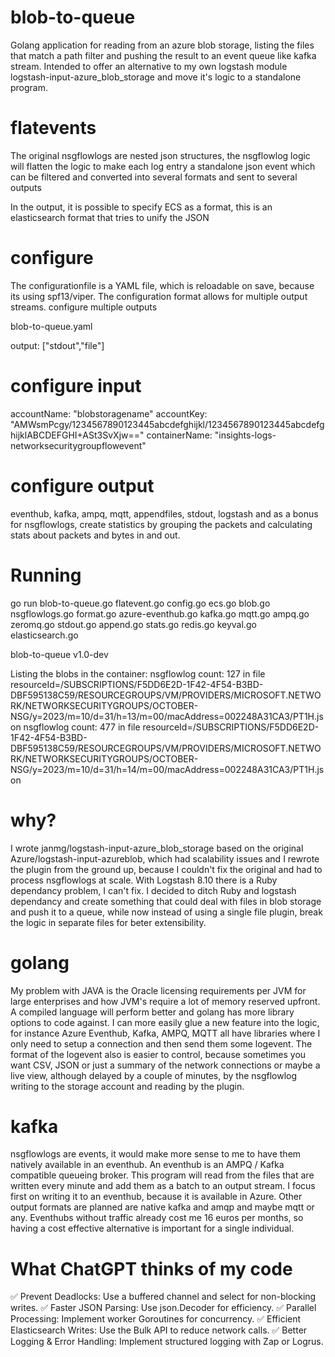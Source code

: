 # blob-to-queue
Golang application for reading from an azure blob storage, listing the files that match a path filter and pushing the result to an event queue like kafka stream. Intended to offer an alternative to my own logstash module logstash-input-azure_blob_storage and move it's logic to a standalone program.

# flatevents
The original nsgflowlogs are nested json structures, the nsgflowlog logic will flatten the logic to make each log entry a standalone json event which can be filtered and converted into several formats and sent to several outputs

In the output, it is possible to specify ECS as a format, this is an elasticsearch format that tries to unify the JSON

# configure
The configurationfile is a YAML file, which is reloadable on save, because its using spf13/viper. The configuration format allows for multiple output streams.
configure multiple outputs

blob-to-queue.yaml


output: ["stdout","file"]

# configure input
accountName: "blobstoragename"
accountKey: "AMWsmPcgy/1234567890123445abcdefghijkl/1234567890123445abcdefghijklABCDEFGHI+ASt3SvXjw=="
containerName: "insights-logs-networksecuritygroupflowevent"

# configure output
eventhub, kafka, ampq, mqtt, appendfiles, stdout, logstash
and as a bonus for nsgflowlogs, create statistics by grouping the packets and calculating stats about packets and bytes in and out.

# Running
go run blob-to-queue.go flatevent.go config.go ecs.go blob.go nsgflowlogs.go format.go azure-eventhub.go kafka.go mqtt.go ampq.go zeromq.go stdout.go append.go stats.go redis.go keyval.go elasticsearch.go

blob-to-queue v1.0-dev

Listing the blobs in the container:
nsgflowlog count:  127  in file resourceId=/SUBSCRIPTIONS/F5DD6E2D-1F42-4F54-B3BD-DBF595138C59/RESOURCEGROUPS/VM/PROVIDERS/MICROSOFT.NETWORK/NETWORKSECURITYGROUPS/OCTOBER-NSG/y=2023/m=10/d=31/h=13/m=00/macAddress=002248A31CA3/PT1H.json
nsgflowlog count:  477  in file resourceId=/SUBSCRIPTIONS/F5DD6E2D-1F42-4F54-B3BD-DBF595138C59/RESOURCEGROUPS/VM/PROVIDERS/MICROSOFT.NETWORK/NETWORKSECURITYGROUPS/OCTOBER-NSG/y=2023/m=10/d=31/h=14/m=00/macAddress=002248A31CA3/PT1H.json

# why?
I wrote janmg/logstash-input-azure_blob_storage based on the original Azure/logstash-input-azureblob, which had scalability issues and I rewrote the plugin from the ground up, because I couldn't fix the original and had to process nsgflowlogs at scale. With Logstash 8.10 there is a Ruby dependancy problem, I can't fix. I decided to ditch Ruby and logstash dependancy and create something that could deal with files in blob storage and push it to a queue, while now instead of using a single file plugin, break the logic in separate files for beter extensibility.

# golang
My problem with JAVA is the Oracle licensing requirements per JVM for large enterprises and how JVM's require a lot of memory reserved upfront. A compiled language will perform better and golang has more library options to code against. I can more easily glue a new feature into the logic, for instance Azure Eventhub, Kafka, AMPQ, MQTT all have libraries where I only need to setup a connection and then send them some logevent. The format of the logevent also is easier to control, because sometimes you want CSV, JSON or just a summary of the network connections or maybe a live view, although delayed by a couple of minutes, by the nsgflowlog writing to the storage account and reading by the plugin.

# kafka
nsgflowlogs are events, it would make more sense to me to have them natively available in an eventhub. An eventhub is an AMPQ / Kafka compatible queueing broker. This program will read from the files that are written every minute and add them as a batch to an output stream. I focus first on writing it to an eventhub, because it is available in Azure. Other output formats are planned are native kafka and amqp and maybe mqtt or any. Eventhubs without traffic already cost me 16 euros per months, so having a cost effective alternative is important for a single individual.

# What ChatGPT thinks of my code
✅ Prevent Deadlocks: Use a buffered channel and select for non-blocking writes.
✅ Faster JSON Parsing: Use json.Decoder for efficiency.
✅ Parallel Processing: Implement worker Goroutines for concurrency.
✅ Efficient Elasticsearch Writes: Use the Bulk API to reduce network calls.
✅ Better Logging & Error Handling: Implement structured logging with Zap or Logrus.